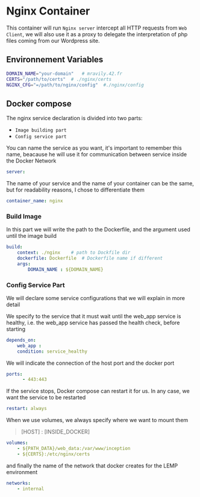 # Nginx Container
This container will run `Nginx server` intercept all HTTP requests from `Web Client`, we will also use it as a proxy to delegate the interpretation of php files coming from our Wordpress site.

## Environnement Variables

```bash
DOMAIN_NAME="your-domain" 	# mravily.42.fr
CERTS="/path/to/certs" 	# ./nginx/certs
NGINX_CFG="=/path/to/nginx/config"	#./nginx/config
```
## Docker compose
The nginx service declaration is divided into two parts:
- `Image building part`  
- `Config service part`

You can name the service as you want, it's important to remember this name, beacause he will use it for communication between service inside the Docker Network

```yaml
server:
```

The name of your service and the name of your container can be the same, but for readability reasons, I chose to differentiate them

```yaml
container_name: nginx
```

### Build Image

In this part we will write the path to the Dockerfile, and the argument used until the image build

```yaml
build:
	context: ./nginx	# path to Dockfile dir
	dockerfile: Dockerfile	# Dockerfile name if different
	args:
		DOMAIN_NAME : ${DOMAIN_NAME}
```

### Config Service Part

We will declare some service configurations that we will explain in more detail

We specify to the service that it must wait until the web_app service is healthy, i.e. the web_app service has passed the health check, before starting

```yaml
depends_on:
	web_app :
	condition: service_healthy
```

We will indicate the connection of the host port and the docker port

```yaml
ports:
      - 443:443
```

If the service stops, Docker compose can restart it for us. In any case, we want the service to be restarted

```yaml
restart: always
````

When we use volumes, we always specify where we want to mount them 
> [HOST] : [INSIDE_DOCKER]

```yaml
volumes:
	- ${PATH_DATA}/web_data:/var/www/inception
	- ${CERTS}:/etc/nginx/certs
```

and finally the name of the network that docker creates for the LEMP environment

```yaml
networks:
	- internal
````
